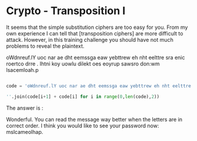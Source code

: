 # Crypto - Transposition I 

It seems that the simple substitution ciphers are too easy for you.
From my own experience I can tell that [transposition ciphers] are more difficult to attack.
However, in this training challenge you should have not much problems to reveal the plaintext.

oWdnreuf.lY uoc nar ae dht eemssga eaw yebttrew eh nht eelttre sra enic roertco drre . Ihtni koy uowlu dilekt  oes eoyrup sawsro don:wm lsacemloah.p

```python

code = 'oWdnreuf.lY uoc nar ae dht eemssga eaw yebttrew eh nht eelttre sra enic roertco drre . Ihtni koy uowlu dilekt  oes eoyrup sawsro don:wm lsacemloah.p'

''.join(code[i+1] + code[i] for i in range(0,len(code),2))

```

The answer is :  

Wonderful. You can read the message way better when the letters are in correct order. I think you would like to see your password now: mslcameolhap.

